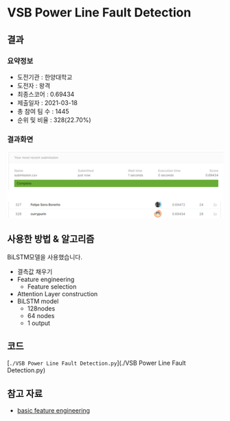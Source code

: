 # VSB Power Line Fault Detection

## 결과

### 요약정보

- 도전기관 : 한양대학교
- 도전자 : 왕격
- 최종스코어 : 0.69434
- 제출일자 : 2021-03-18
- 총 참여 팀 수 : 1445
- 순위 및 비율 : 328(22.70%)

### 결과화면

![leaderboard](./img/Leaderboard.png)

## 사용한 방법 & 알고리즘

BiLSTM모델을 사용했습니다.

- 결측값 채우기
- Feature engineering
  - Feature selection
- Attention Layer construction
- BiLSTM model
  - 128nodes
  - 64 nodes
  - 1 output

## 코드

[`./VSB Power Line Fault Detection.py`](./VSB Power Line Fault Detection.py)

## 참고 자료

- [basic feature engineering](https://www.kaggle.com/go1dfish/basic-eda)

